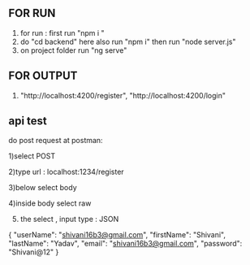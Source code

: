 

## FOR RUN
1) for run : first run "npm i "
2) do "cd backend"
    here also run "npm i"
    then run "node server.js"
3) on project folder run "ng serve"
## FOR OUTPUT
1) "http://localhost:4200/register", "http://localhost:4200/login"


## api test 
do post request at postman:


1)select POST

2)type url :   localhost:1234/register

3)below select body

4)inside body select raw

5) the select , input type : JSON

{
  "userName": "shivani16b3@gmail.com",
  "firstName": "Shivani",
  "lastName": "Yadav",
  "email": "shivani16b3@gmail.com",
  "password": "Shivani@12"
}
